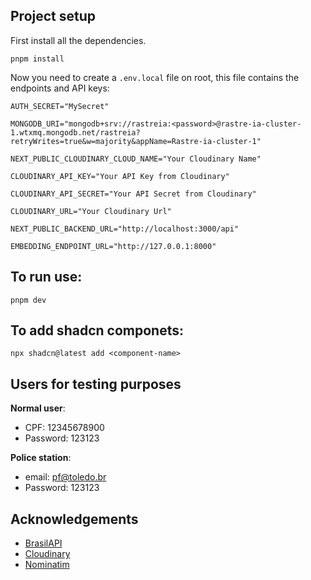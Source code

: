 ## Project setup

First install all the dependencies.

```shell
pnpm install
```

Now you need to create a `.env.local` file on root, this file contains the endpoints and API keys:

```shell
AUTH_SECRET="MySecret"

MONGODB_URI="mongodb+srv://rastreia:<password>@rastre-ia-cluster-1.wtxmq.mongodb.net/rastreia?retryWrites=true&w=majority&appName=Rastre-ia-cluster-1"

NEXT_PUBLIC_CLOUDINARY_CLOUD_NAME="Your Cloudinary Name"

CLOUDINARY_API_KEY="Your API Key from Cloudinary"

CLOUDINARY_API_SECRET="Your API Secret from Cloudinary"

CLOUDINARY_URL="Your Cloudinary Url"

NEXT_PUBLIC_BACKEND_URL="http://localhost:3000/api"

EMBEDDING_ENDPOINT_URL="http://127.0.0.1:8000"
```

## To run use:

```shell
pnpm dev
```

## To add shadcn componets:

```shell
npx shadcn@latest add <component-name>
```

## Users for testing purposes

**Normal user**:

-   CPF: 12345678900
-   Password: 123123

**Police station**:

-   email: pf@toledo.br
-   Password: 123123

## Acknowledgements

-   [BrasilAPI](https://brasilapi.com.br/)
-   [Cloudinary](https://cloudinary.com/)
-   [Nominatim](https://nominatim.org/)
